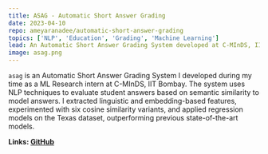 ```yaml
---
title: ASAG - Automatic Short Answer Grading
date: 2023-04-10
repo: ameyaranadee/automatic-short-answer-grading
topics: ['NLP', 'Education', 'Grading', 'Machine Learning']
lead: An Automatic Short Answer Grading System developed at C-MInDS, IIT Bombay.
image: asag.png
---
```


`asag` is an Automatic Short Answer Grading System I developed during my time as a ML Research intern at C-MInDS, IIT Bombay. The system uses NLP techniques to evaluate student answers based on semantic similarity to model answers. I extracted linguistic and embedding-based features, experimented with six cosine similarity variants, and applied regression models on the Texas dataset, outperforming previous state-of-the-art models.

**Links: [GitHub](https://github.com/ameyaranadee/automatic-short-answer-grading)**

